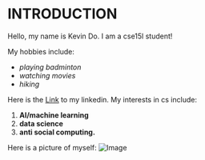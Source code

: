 # INTRODUCTION
Hello, my name is Kevin Do. I am a cse15l student! 

My hobbies include:  
- *playing badminton* 
- *watching movies*
- *hiking*

Here is the [Link](https://www.linkedin.com/in/kevin-phuc-do-500492217/) to my linkedin.
My interests in cs include: 
1. **AI/machine learning** 
2. **data science** 
3. **anti social computing.**

Here is a picture of myself:
![Image](https://ibb.co/HdgKCBR)


